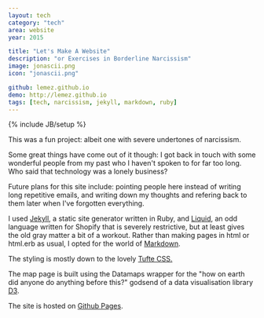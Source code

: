```yaml
---
layout: tech
category: "tech"
area: website
year: 2015

title: "Let's Make A Website"
description: "or Exercises in Borderline Narcissism"
image: jonascii.png
icon: "jonascii.png"

github: lemez.github.io
demo: http://lemez.github.io
tags: [tech, narcissism, jekyll, markdown, ruby]
---
```

{% include JB/setup %}
<br>

This was a fun project: albeit one with severe undertones of narcissism.

Some great things have come out of it though: I got back in touch with some wonderful people from my past who I haven't spoken to for far too long. Who said that technology was a lonely business?  

Future plans for this site include: pointing people here instead of writing long repetitive emails, and writing down my thoughts and refering back to them later when I've forgotten everything.

I used <a href="http://jekyllrb.com">Jekyll</a>, a static site generator written in Ruby, and <a href="https://docs.shopify.com/themes/liquid-documentation/basics">Liquid</a>, an odd language written for Shopify that is severely restrictive, but at least gives the old gray matter a bit of a workout. Rather than making pages in html or html.erb as usual, I opted for the world of <a href="https://en.wikipedia.org/wiki/Markdown">Markdown</a>.

The styling is mostly down to the lovely <a href="https://github.com/edwardtufte/tufte-css">Tufte CSS.</a>

The map page is built using the Datamaps wrapper for the "how on earth did anyone do anything before this?" godsend of a data visualisation library <a href="http://datamaps.github.io/">D3</a>.

The site is hosted on <a href="https://pages.github.com/">Github Pages</a>. 

